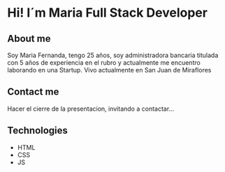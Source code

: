 # Hi! I´m Maria Full Stack Developer

## About me

Soy Maria Fernanda, tengo 25 años, soy administradora bancaria titulada con 5 años de experiencia en el rubro y actualmente me encuentro laborando en una Startup. Vivo actualmente en San Juan de Miraflores

## Contact me

Hacer el cierre de la presentacion, invitando a contactar...

## Technologies

- HTML
- CSS
- JS